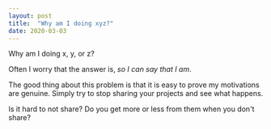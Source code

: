 ```yaml
---
layout: post
title:  "Why am I doing xyz?"
date: 2020-03-03
---
```


Why am I doing x, y, or z?

Often I worry that the answer is, _so I can say that I am_.

The good thing about this problem is that it is easy to prove my motivations are genuine.
Simply try to stop sharing your projects and see what happens.

Is it hard to not share? Do you get more or less from them when you don't share?   
